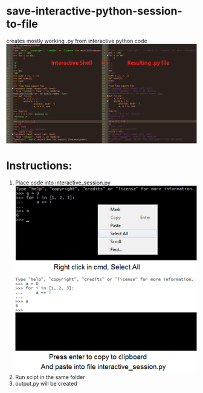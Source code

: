 # save-interactive-python-session-to-file
creates mostly working .py from interactive python code
![](input.png)

<h1><b>Instructions:</b></h1>

1. Place code into interactive_session.py
![](select%20all.png)
2. Run scipt in the same folder
3. output.py will be created
